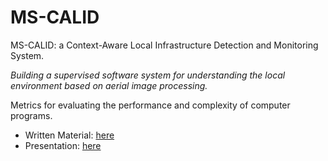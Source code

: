 # MS-CALID
MS-CALID: a Context-Aware Local Infrastructure Detection and Monitoring System.

_Building a supervised software system for understanding the local environment based on aerial image processing._

Metrics for evaluating the performance and complexity of computer programs.

- Written Material: [here](CV___Proiect__paper.pdf)
- Presentation: [here](CV___Project__presentation.pdf)
